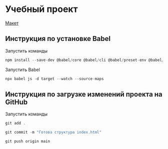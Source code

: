 # Учебный проект

[Макет](https://www.figma.com/file/RaiKyYXwuscjIEEbJ8znYt/%D0%9B%D0%B5%D0%BD%D0%B4%D0%B8%D0%BD%D0%B3-stc-%D0%BA%D0%B8%D0%BD%D0%BE%D1%82%D0%B5%D0%B0%D1%82%D1%80?node-id=0%3A1)

## Инструкция по установке Babel

Запустить команды

```js
npm install --save-dev @babel/core @babel/cli @babel/preset-env @babel/polyfill
```

Запустить Babel

```js
npx babel js -d target --watch --source-maps
```

## Инструкция по загрузке изменений проекта на GitHub

Запустить команды

```js
git add .
```

```js
git commit -m "Готова структура index.html"
```

```js
git push origin main
```
